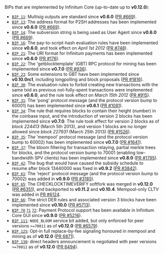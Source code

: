 BIPs that are implemented by Infinitum Core (up-to-date up to **v0.12.0**):

* [`BIP 11`](https://github.com/infinitum/bips/blob/master/bip-0011.mediawiki): Multisig outputs are standard since **v0.6.0** ([PR #669](https://github.com/infinitum/infinitum/pull/669)).
* [`BIP 13`](https://github.com/infinitum/bips/blob/master/bip-0013.mediawiki): The address format for P2SH addresses has been implemented since **v0.6.0** ([PR #669](https://github.com/infinitum/infinitum/pull/669)).
* [`BIP 14`](https://github.com/infinitum/bips/blob/master/bip-0014.mediawiki): The subversion string is being used as User Agent since **v0.6.0** ([PR #669](https://github.com/infinitum/infinitum/pull/669)).
* [`BIP 16`](https://github.com/infinitum/bips/blob/master/bip-0016.mediawiki): The pay-to-script-hash evaluation rules have been implemented since **v0.6.0**, and took effect on *April 1st 2012* ([PR #748](https://github.com/infinitum/infinitum/pull/748)).
* [`BIP 21`](https://github.com/infinitum/bips/blob/master/bip-0021.mediawiki): The URI format for Infinitum payments has been implemented since **v0.6.0** ([PR #176](https://github.com/infinitum/infinitum/pull/176)).
* [`BIP 22`](https://github.com/infinitum/bips/blob/master/bip-0022.mediawiki): The 'getblocktemplate' (GBT) RPC protocol for mining has been implemented since **v0.7.0** ([PR #936](https://github.com/infinitum/infinitum/pull/936)).
* [`BIP 23`](https://github.com/infinitum/bips/blob/master/bip-0023.mediawiki): Some extensions to GBT have been implemented since **v0.10.0rc1**, including longpolling and block proposals ([PR #1816](https://github.com/infinitum/infinitum/pull/1816)).
* [`BIP 30`](https://github.com/infinitum/bips/blob/master/bip-0030.mediawiki): The evaluation rules to forbid creating new transactions with the same txid as previous not-fully-spent transactions were implemented since **v0.6.0**, and the rule took effect on *March 15th 2012* ([PR #915](https://github.com/infinitum/infinitum/pull/915)).
* [`BIP 31`](https://github.com/infinitum/bips/blob/master/bip-0031.mediawiki): The 'pong' protocol message (and the protocol version bump to 60001) has been implemented since **v0.6.1** ([PR #1081](https://github.com/infinitum/infinitum/pull/1081)).
* [`BIP 34`](https://github.com/infinitum/bips/blob/master/bip-0034.mediawiki): The rule that requires blocks to contain their height (number) in the coinbase input, and the introduction of version 2 blocks has been implemented since **v0.7.0**. The rule took effect for version 2 blocks as of *block 224413* (March 5th 2013), and version 1 blocks are no longer allowed since *block 227931* (March 25th 2013) ([PR #1526](https://github.com/infinitum/infinitum/pull/1526)).
* [`BIP 35`](https://github.com/infinitum/bips/blob/master/bip-0035.mediawiki): The 'mempool' protocol message (and the protocol version bump to 60002) has been implemented since **v0.7.0** ([PR #1641](https://github.com/infinitum/infinitum/pull/1641)).
* [`BIP 37`](https://github.com/infinitum/bips/blob/master/bip-0037.mediawiki): The bloom filtering for transaction relaying, partial merkle trees for blocks, and the protocol version bump to 70001 (enabling low-bandwidth SPV clients) has been implemented since **v0.8.0** ([PR #1795](https://github.com/infinitum/infinitum/pull/1795)).
* [`BIP 42`](https://github.com/infinitum/bips/blob/master/bip-0042.mediawiki): The bug that would have caused the subsidy schedule to resume after block 13440000 was fixed in **v0.9.2** ([PR #3842](https://github.com/infinitum/infinitum/pull/3842)).
* [`BIP 61`](https://github.com/infinitum/bips/blob/master/bip-0061.mediawiki): The 'reject' protocol message (and the protocol version bump to 70002) was added in **v0.9.0** ([PR #3185](https://github.com/infinitum/infinitum/pull/3185)).
* [`BIP 65`](https://github.com/infinitum/bips/blob/master/bip-0065.mediawiki): The CHECKLOCKTIMEVERIFY softfork was merged in **v0.12.0** ([PR #6351](https://github.com/infinitum/infinitum/pull/6351)), and backported to **v0.11.2** and **v0.10.4**. Mempool-only CLTV was added in [PR #6124](https://github.com/infinitum/infinitum/pull/6124).
* [`BIP 66`](https://github.com/infinitum/bips/blob/master/bip-0066.mediawiki): The strict DER rules and associated version 3 blocks have been implemented since **v0.10.0** ([PR #5713](https://github.com/infinitum/infinitum/pull/5713)).
* [`BIP 70`](https://github.com/infinitum/bips/blob/master/bip-0070.mediawiki) [`71`](https://github.com/infinitum/bips/blob/master/bip-0071.mediawiki) [`72`](https://github.com/infinitum/bips/blob/master/bip-0072.mediawiki): Payment Protocol support has been available in Infinitum Core GUI since **v0.9.0** ([PR #5216](https://github.com/infinitum/infinitum/pull/5216)).
* [`BIP 111`](https://github.com/infinitum/bips/blob/master/bip-0111.mediawiki): `NODE_BLOOM` service bit added, but only enforced for peer versions `>=70011` as of **v0.12.0** ([PR #6579](https://github.com/infinitum/infinitum/pull/6579)).
* [`BIP 125`](https://github.com/infinitum/bips/blob/master/bip-0125.mediawiki): Opt-in full replace-by-fee signaling honoured in mempool and mining as of **v0.12.0** ([PR 6871](https://github.com/infinitum/infinitum/pull/6871)).
* [`BIP 130`](https://github.com/infinitum/bips/blob/master/bip-0130.mediawiki): direct headers announcement is negotiated with peer versions `>=70012` as of **v0.12.0** ([PR 6494](https://github.com/infinitum/infinitum/pull/6494)).

